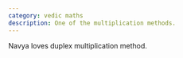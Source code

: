 ```yaml
---
category: vedic maths
description: One of the multiplication methods.
---
```


Navya loves duplex multiplication method.